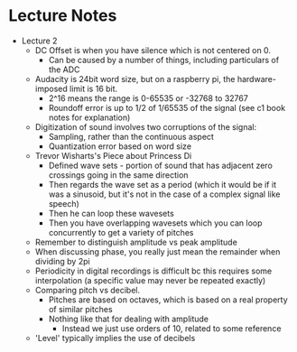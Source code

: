 Lecture Notes
===============

- Lecture 2
    - DC Offset is when you have silence which is not centered on 0.
        - Can be caused by a number of things, including particulars of the ADC
    - Audacity is 24bit word size, but on a raspberry pi, the hardware-imposed limit is 16 bit.
        - 2^16 means the range is 0-65535 or -32768 to 32767
        - Roundoff error is up to 1/2 of 1/65535 of the signal (see c1 book notes for explanation)
    - Digitization of sound involves two corruptions of the signal:
        - Sampling, rather than the continuous aspect
        - Quantization error based on word size
    - Trevor Wisharts's Piece about Princess Di
        - Defined wave sets - portion of sound that has adjacent zero crossings going in the same direction
        - Then regards the wave set as a period (which it would be if it was a sinusoid, but it's not in the case of a complex signal like speech)
        - Then he can loop these wavesets
        - Then you have overlapping wavesets which you can loop concurrently to get a variety of pitches
    - Remember to distinguish amplitude vs peak amplitude
    - When discussing phase, you really just mean the remainder when dividing by 2pi
    - Periodicity in digital recordings is difficult bc this requires some interpolation (a specific value may never be repeated exactly)
    - Comparing pitch vs decibel.
        - Pitches are based on octaves, which is based on a real property of similar pitches
        - Nothing like that for dealing with amplitude
            - Instead we just use orders of 10, related to some reference
    - 'Level' typically implies the use of decibels
    
         
    
    
    
    
    
    